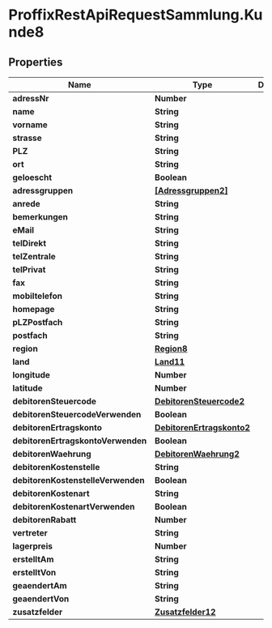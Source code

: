 # ProffixRestApiRequestSammlung.Kunde8

## Properties
Name | Type | Description | Notes
------------ | ------------- | ------------- | -------------
**adressNr** | **Number** |  | 
**name** | **String** |  | 
**vorname** | **String** |  | 
**strasse** | **String** |  | 
**PLZ** | **String** |  | 
**ort** | **String** |  | 
**geloescht** | **Boolean** |  | 
**adressgruppen** | [**[Adressgruppen2]**](Adressgruppen2.md) |  | 
**anrede** | **String** |  | 
**bemerkungen** | **String** |  | 
**eMail** | **String** |  | 
**telDirekt** | **String** |  | 
**telZentrale** | **String** |  | 
**telPrivat** | **String** |  | 
**fax** | **String** |  | 
**mobiltelefon** | **String** |  | 
**homepage** | **String** |  | 
**pLZPostfach** | **String** |  | 
**postfach** | **String** |  | 
**region** | [**Region8**](Region8.md) |  | 
**land** | [**Land11**](Land11.md) |  | 
**longitude** | **Number** |  | 
**latitude** | **Number** |  | 
**debitorenSteuercode** | [**DebitorenSteuercode2**](DebitorenSteuercode2.md) |  | 
**debitorenSteuercodeVerwenden** | **Boolean** |  | 
**debitorenErtragskonto** | [**DebitorenErtragskonto2**](DebitorenErtragskonto2.md) |  | 
**debitorenErtragskontoVerwenden** | **Boolean** |  | 
**debitorenWaehrung** | [**DebitorenWaehrung2**](DebitorenWaehrung2.md) |  | 
**debitorenKostenstelle** | **String** |  | 
**debitorenKostenstelleVerwenden** | **Boolean** |  | 
**debitorenKostenart** | **String** |  | 
**debitorenKostenartVerwenden** | **Boolean** |  | 
**debitorenRabatt** | **Number** |  | 
**vertreter** | **String** |  | 
**lagerpreis** | **Number** |  | 
**erstelltAm** | **String** |  | 
**erstelltVon** | **String** |  | 
**geaendertAm** | **String** |  | 
**geaendertVon** | **String** |  | 
**zusatzfelder** | [**Zusatzfelder12**](Zusatzfelder12.md) |  | 


